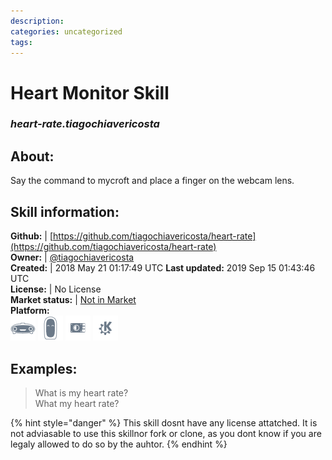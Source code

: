 ```yaml
--- 
description: 
categories: uncategorized   
tags:   
---
```


# Heart Monitor Skill  
### _heart-rate.tiagochiavericosta_  
## About:  
Say the command to mycroft and place a finger on the webcam lens.

## Skill information:  
**Github:** | [https://github.com/tiagochiavericosta/heart-rate](https://github.com/tiagochiavericosta/heart-rate)  
**Owner:** | [@tiagochiavericosta](https://github.com/tiagochiavericosta)  
**Created:** | 2018 May 21 01:17:49 UTC  **Last updated:** 2019 Sep 15 01:43:46 UTC  
**License:** | No License  
**Market status:** | [Not in Market](https://market.mycroft.ai/skill/)  
**Platform:**  
 ![](../.gitbook/assets/mark-1-icon.png)  ![](../.gitbook/assets/mark-2-icon.png)  ![](../.gitbook/assets/picroft-icon.png)  ![](../.gitbook/assets/kde.png)   
## Examples:  
> What is my heart rate?  
> What my heart rate?  
  
{% hint style="danger" %}
This skill dosnt have any license attatched. It is not adviasable to use this skillnor fork or clone, as you dont know if you are legaly allowed to do so by the auhtor.
{% endhint %}

